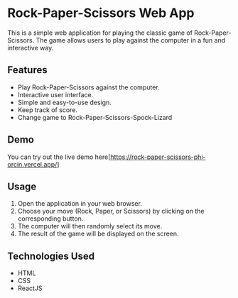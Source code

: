 # Rock-Paper-Scissors Web App

This is a simple web application for playing the classic game of Rock-Paper-Scissors. The game allows users to play against the computer in a fun and interactive way.

## Features

- Play Rock-Paper-Scissors against the computer.
- Interactive user interface.
- Simple and easy-to-use design.
- Keep track of score.
- Change game to Rock-Paper-Scissors-Spock-Lizard

## Demo

You can try out the live demo here[https://rock-paper-scissors-phi-orcin.vercel.app/]

## Usage

1. Open the application in your web browser.
2. Choose your move (Rock, Paper, or Scissors) by clicking on the corresponding button.
3. The computer will then randomly select its move.
4. The result of the game will be displayed on the screen.

## Technologies Used

- HTML
- CSS
- ReactJS
